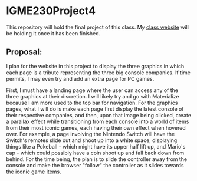 # IGME230Project4
This repository will hold the final project of this class. My [class website](https://people.rit.edu/yik4306/igme230/) will be holding it once it has been finished.

## Proposal:

I plan for the website in this project to display the three graphics in which each page is a tribute representing the three big console companies. If time permits, I may even try and add an extra page for PC games.

First, I must have a landing page where the user can access any of the three graphics at their discretion. I will likely try and go with Materialize because I am more used to the top bar for navigation. For the graphics pages, what I will do is make each page first display the latest console of their respective companies, and then, upon that image being clicked, create a parallax effect while transitioning from each console into a world of items from their most iconic games, each having their own effect when hovered over. For example, a page involving the Nintendo Switch will have the Switch's remotes slide out and shoot up into a white space, displaying things like a Pokeball - which might have its upper half lift up, and Mario's cap - which could possibly have a coin shoot up and fall back down from behind. For the time being, the plan is to slide the controller away from the console and make the browser "follow" the controller as it slides towards the iconic game items.
